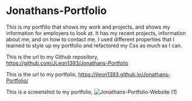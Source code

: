 # Jonathans-Portfolio

This is my portfilio that shows my work and projects, and shows my information for employers to look at. It has my recent projects, information about me, and on how to contact me. I used different properties that I learned to style up my portfolio and refactored my Css as much as I can.

This is the url to my Github repository, https://github.com/JLeon1393/Jonathans-Portfolio

This is the url to my portfolio, https://jleon1393.github.io/Jonathans-Portfolio/

This is a screenshot to my portfolio, ![Jonathans-Portfolio-Website (1)](https://user-images.githubusercontent.com/111095820/193422595-b3e63b10-3742-4bf6-a11b-d07e3076d1b3.png)